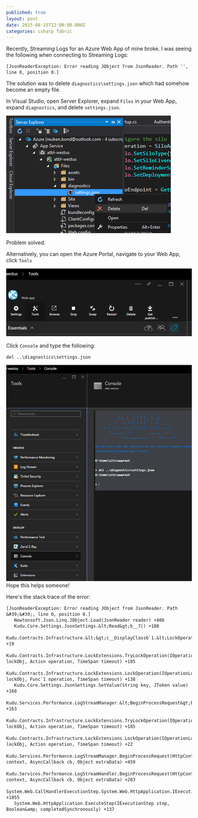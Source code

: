```yaml
---
published: true
layout: post
date: 2015-08-15T12:00:00.000Z
categories: csharp fabric
---
```


Recently, Streaming Logs for an Azure Web App of mine broke. I was seeing the following when connecting to Streaming Logs:
```
[JsonReaderException: Error reading JObject from JsonReader. Path '', line 0, position 0.]
```

The solution was to delete `diagnostics\settings.json` which had somehow become an empty file.

In Visual Studio, open Server Explorer, expand `Files` in your Web App, expand `diagnostics`, and delete `settings.json`.

![Delete the file from Server Explorer](https://raw.githubusercontent.com/Authentibles/authentibles.github.io/master/images/easy-way.png)

Problem solved.

Alternatively, you can open the Azure Portal, navigate to your Web App, click `Tools`

![Click Tools](https://raw.githubusercontent.com/Authentibles/authentibles.github.io/master/images/click-tools.png)
 
Click `Console` and type the following:
```
del ..\diagnostics\settings.json
```
![Delete settings.json](https://raw.githubusercontent.com/Authentibles/authentibles.github.io/master/images/delete-settings.png)
Hope this helps someone!

Here's the stack trace of the error:
```
[JsonReaderException: Error reading JObject from JsonReader. Path &#39;&#39;, line 0, position 0.]
   Newtonsoft.Json.Linq.JObject.Load(JsonReader reader) +406
   Kudu.Core.Settings.JsonSettings.&lt;Read&gt;b__7() +188
   Kudu.Contracts.Infrastructure.&lt;&gt;c__DisplayClass6`1.&lt;LockOperation&gt;b__5() +19
   Kudu.Contracts.Infrastructure.LockExtensions.TryLockOperation(IOperationLock lockObj, Action operation, TimeSpan timeout) +185
   Kudu.Contracts.Infrastructure.LockExtensions.LockOperation(IOperationLock lockObj, Func`1 operation, TimeSpan timeout) +138
   Kudu.Core.Settings.JsonSettings.SetValue(String key, JToken value) +168
   Kudu.Services.Performance.LogStreamManager.&lt;BeginProcessRequest&gt;b__2() +163
   Kudu.Contracts.Infrastructure.LockExtensions.TryLockOperation(IOperationLock lockObj, Action operation, TimeSpan timeout) +185
   Kudu.Contracts.Infrastructure.LockExtensions.LockOperation(IOperationLock lockObj, Action operation, TimeSpan timeout) +22
   Kudu.Services.Performance.LogStreamManager.BeginProcessRequest(HttpContext context, AsyncCallback cb, Object extraData) +459
   Kudu.Services.Performance.LogStreamHandler.BeginProcessRequest(HttpContext context, AsyncCallback cb, Object extraData) +203
   System.Web.CallHandlerExecutionStep.System.Web.HttpApplication.IExecutionStep.Execute() +1055
   System.Web.HttpApplication.ExecuteStep(IExecutionStep step, Boolean&amp; completedSynchronously) +137
```
